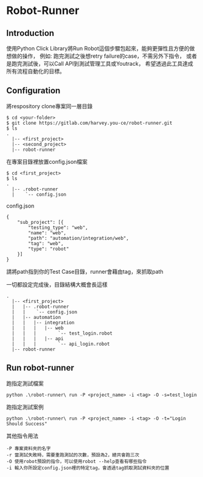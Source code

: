 # Robot-Runner

## Introduction
使用Python Click Library將Run Robot這個步驟包起來，能夠更彈性且方便的做想做的操作，
例如: 跑完測試之後想retry failure的case，不需另外下指令，
或者是跑完測試後，可以Call API到測試管理工具或Youtrack，
希望透過此工具達成所有流程自動化的目標。


## Configuration
將respository clone專案同一層目錄
```
$ cd <your-folder> 
$ git clone https://gitlab.com/harvey.you-ce/robot-runner.git
$ ls
.
  |-- <first_project>
  |-- <second_project>
  |-- robot-runner
```
在專案目錄裡放置config.json檔案
```
$ cd <first_project>
$ ls
.
  |-- .robot-runner
  |    `-- config.json
```
config.json
```
{
    "sub_project": [{
        "testing_type": "web",
        "name": "web",
        "path": "automation/integration/web",
        "tag": "web",
        "type": "robot"
    }]
}
```
請將path指到你的Test Case目錄，runner會藉由tag，來抓取path

一切都設定完成後，目錄結構大概會長這樣
```
.
  |-- <first_project>
  |   |-- .robot-runner
  |   |    `-- config.json
  |   |-- automation
  |   |   |-- integration
  |   |   |   |-- web
  |   |   |        `-- test_login.robot
  |   |   |   |-- api
  |   |   |        `-- api_login.robot
  |-- robot-runner
```

## Run robot-runner
跑指定測試檔案
```
python .\robot-runner\ run -P <project_name> -i <tag> -O -s=test_login
```
跑指定測試案例
```
python .\robot-runner\ run -P <project_name> -i <tag> -O -t="Login Should Success"
```
其他指令用法
```
-P 專案資料夾的名字
-r 當測試失敗時，需要重跑測試的次數，預設為2，總共會跑三次
-O 使用robot預設的指令，可以使用robot --help查看有哪些指令
-i 輸入你所設定config.json裡的特定tag，會透過tag抓取測試資料夾的位置
```
